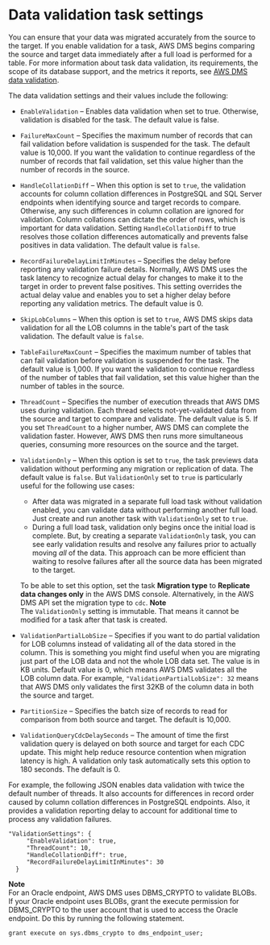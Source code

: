 # Data validation task settings<a name="CHAP_Tasks.CustomizingTasks.TaskSettings.DataValidation"></a>

You can ensure that your data was migrated accurately from the source to the target\. If you enable validation for a task, AWS DMS begins comparing the source and target data immediately after a full load is performed for a table\. For more information about task data validation, its requirements, the scope of its database support, and the metrics it reports, see [AWS DMS data validation](CHAP_Validating.md)\.

 The data validation settings and their values include the following:
+ `EnableValidation` – Enables data validation when set to true\. Otherwise, validation is disabled for the task\. The default value is false\.
+ `FailureMaxCount` – Specifies the maximum number of records that can fail validation before validation is suspended for the task\. The default value is 10,000\. If you want the validation to continue regardless of the number of records that fail validation, set this value higher than the number of records in the source\.
+ `HandleCollationDiff` – When this option is set to `true`, the validation accounts for column collation differences in PostgreSQL and SQL Server endpoints when identifying source and target records to compare\. Otherwise, any such differences in column collation are ignored for validation\. Column collations can dictate the order of rows, which is important for data validation\. Setting `HandleCollationDiff` to true resolves those collation differences automatically and prevents false positives in data validation\. The default value is `false`\.
+ `RecordFailureDelayLimitInMinutes` – Specifies the delay before reporting any validation failure details\. Normally, AWS DMS uses the task latency to recognize actual delay for changes to make it to the target in order to prevent false positives\. This setting overrides the actual delay value and enables you to set a higher delay before reporting any validation metrics\. The default value is 0\.
+ `SkipLobColumns` – When this option is set to `true`, AWS DMS skips data validation for all the LOB columns in the table's part of the task validation\. The default value is `false`\.
+ `TableFailureMaxCount` – Specifies the maximum number of tables that can fail validation before validation is suspended for the task\. The default value is 1,000\. If you want the validation to continue regardless of the number of tables that fail validation, set this value higher than the number of tables in the source\.
+ `ThreadCount` – Specifies the number of execution threads that AWS DMS uses during validation\. Each thread selects not\-yet\-validated data from the source and target to compare and validate\. The default value is 5\. If you set `ThreadCount` to a higher number, AWS DMS can complete the validation faster\. However, AWS DMS then runs more simultaneous queries, consuming more resources on the source and the target\.
+ `ValidationOnly` – When this option is set to `true`, the task previews data validation without performing any migration or replication of data\. The default value is `false`\. But `ValidationOnly` set to `true` is particularly useful for the following use cases:
  + After data was migrated in a separate full load task without validation enabled, you can validate data without performing another full load\. Just create and run another task with `ValidationOnly` set to `true`\.
  + During a full load task, validation only begins once the initial load is complete\. But, by creating a separate `ValidationOnly` task, you can see early validation results and resolve any failures prior to actually moving *all* of the data\. This approach can be more efficient than waiting to resolve failures after all the source data has been migrated to the target\.

  To be able to set this option, set the task **Migration type** to **Replicate data changes only** in the AWS DMS console\. Alternatively, in the AWS DMS API set the migration type to `cdc`\.
**Note**  
The `ValidationOnly` setting is immutable\. That means it cannot be modified for a task after that task is created\.
+ `ValidationPartialLobSize` – Specifies if you want to do partial validation for LOB columns instead of validating all of the data stored in the column\. This is something you might find useful when you are migrating just part of the LOB data and not the whole LOB data set\. The value is in KB units\. Default value is 0, which means AWS DMS validates all the LOB column data\. For example, `"ValidationPartialLobSize": 32` means that AWS DMS only validates the first 32KB of the column data in both the source and target\.
+ `PartitionSize` – Specifies the batch size of records to read for comparison from both source and target\. The default is 10,000\.
+ `ValidationQueryCdcDelaySeconds` – The amount of time the first validation query is delayed on both source and target for each CDC update\. This might help reduce resource contention when migration latency is high\. A validation only task automatically sets this option to 180 seconds\. The default is 0\.

For example, the following JSON enables data validation with twice the default number of threads\. It also accounts for differences in record order caused by column collation differences in PostgreSQL endpoints\. Also, it provides a validation reporting delay to account for additional time to process any validation failures\.

```
"ValidationSettings": {
     "EnableValidation": true,
     "ThreadCount": 10,
     "HandleCollationDiff": true,
     "RecordFailureDelayLimitInMinutes": 30
  }
```

**Note**  
For an Oracle endpoint, AWS DMS uses DBMS\_CRYPTO to validate BLOBs\. If your Oracle endpoint uses BLOBs, grant the execute permission for DBMS\_CRYPTO to the user account that is used to access the Oracle endpoint\. Do this by running the following statement\.  

```
grant execute on sys.dbms_crypto to dms_endpoint_user;
```